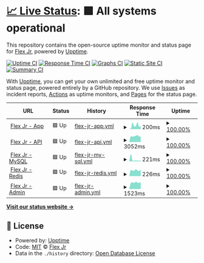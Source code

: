 # [📈 Live Status](https://status.flexjr.one): <!--live status--> **🟩 All systems operational**

This repository contains the open-source uptime monitor and status page for [Flex Jr](https://flexjr.one), powered by [Upptime](https://github.com/upptime/upptime).

[![Uptime CI](https://github.com/flexjr/statuspage/workflows/Uptime%20CI/badge.svg)](https://github.com/flexjr/statuspage/actions?query=workflow%3A%22Uptime+CI%22)
[![Response Time CI](https://github.com/flexjr/statuspage/workflows/Response%20Time%20CI/badge.svg)](https://github.com/flexjr/statuspage/actions?query=workflow%3A%22Response+Time+CI%22)
[![Graphs CI](https://github.com/flexjr/statuspage/workflows/Graphs%20CI/badge.svg)](https://github.com/flexjr/statuspage/actions?query=workflow%3A%22Graphs+CI%22)
[![Static Site CI](https://github.com/flexjr/statuspage/workflows/Static%20Site%20CI/badge.svg)](https://github.com/flexjr/statuspage/actions?query=workflow%3A%22Static+Site+CI%22)
[![Summary CI](https://github.com/flexjr/statuspage/workflows/Summary%20CI/badge.svg)](https://github.com/flexjr/statuspage/actions?query=workflow%3A%22Summary+CI%22)

With [Upptime](https://upptime.js.org), you can get your own unlimited and free uptime monitor and status page, powered entirely by a GitHub repository. We use [Issues](https://github.com/flexjr/statuspage/issues) as incident reports, [Actions](https://github.com/flexjr/statuspage/actions) as uptime monitors, and [Pages](https://status.flexjr.one) for the status page.

<!--start: status pages-->
<!-- This summary is generated by Upptime (https://github.com/upptime/upptime) -->
<!-- Do not edit this manually, your changes will be overwritten -->
<!-- prettier-ignore -->
| URL | Status | History | Response Time | Uptime |
| --- | ------ | ------- | ------------- | ------ |
| <img alt="" src="https://favicons.githubusercontent.com/app.flexjr.one" height="13"> [Flex Jr - App](https://app.flexjr.one/) | 🟩 Up | [flex-jr-app.yml](https://github.com/flexjr/statuspage/commits/HEAD/history/flex-jr-app.yml) | <details><summary><img alt="Response time graph" src="./graphs/flex-jr-app/response-time-week.png" height="20"> 200ms</summary><br><a href="https://status.flexjr.one/history/flex-jr-app"><img alt="Response time 193" src="https://img.shields.io/endpoint?url=https%3A%2F%2Fraw.githubusercontent.com%2Fflexjr%2Fstatuspage%2FHEAD%2Fapi%2Fflex-jr-app%2Fresponse-time.json"></a><br><a href="https://status.flexjr.one/history/flex-jr-app"><img alt="24-hour response time 120" src="https://img.shields.io/endpoint?url=https%3A%2F%2Fraw.githubusercontent.com%2Fflexjr%2Fstatuspage%2FHEAD%2Fapi%2Fflex-jr-app%2Fresponse-time-day.json"></a><br><a href="https://status.flexjr.one/history/flex-jr-app"><img alt="7-day response time 200" src="https://img.shields.io/endpoint?url=https%3A%2F%2Fraw.githubusercontent.com%2Fflexjr%2Fstatuspage%2FHEAD%2Fapi%2Fflex-jr-app%2Fresponse-time-week.json"></a><br><a href="https://status.flexjr.one/history/flex-jr-app"><img alt="30-day response time 193" src="https://img.shields.io/endpoint?url=https%3A%2F%2Fraw.githubusercontent.com%2Fflexjr%2Fstatuspage%2FHEAD%2Fapi%2Fflex-jr-app%2Fresponse-time-month.json"></a><br><a href="https://status.flexjr.one/history/flex-jr-app"><img alt="1-year response time 193" src="https://img.shields.io/endpoint?url=https%3A%2F%2Fraw.githubusercontent.com%2Fflexjr%2Fstatuspage%2FHEAD%2Fapi%2Fflex-jr-app%2Fresponse-time-year.json"></a></details> | <details><summary><a href="https://status.flexjr.one/history/flex-jr-app">100.00%</a></summary><a href="https://status.flexjr.one/history/flex-jr-app"><img alt="All-time uptime 99.91%" src="https://img.shields.io/endpoint?url=https%3A%2F%2Fraw.githubusercontent.com%2Fflexjr%2Fstatuspage%2FHEAD%2Fapi%2Fflex-jr-app%2Fuptime.json"></a><br><a href="https://status.flexjr.one/history/flex-jr-app"><img alt="24-hour uptime 100.00%" src="https://img.shields.io/endpoint?url=https%3A%2F%2Fraw.githubusercontent.com%2Fflexjr%2Fstatuspage%2FHEAD%2Fapi%2Fflex-jr-app%2Fuptime-day.json"></a><br><a href="https://status.flexjr.one/history/flex-jr-app"><img alt="7-day uptime 100.00%" src="https://img.shields.io/endpoint?url=https%3A%2F%2Fraw.githubusercontent.com%2Fflexjr%2Fstatuspage%2FHEAD%2Fapi%2Fflex-jr-app%2Fuptime-week.json"></a><br><a href="https://status.flexjr.one/history/flex-jr-app"><img alt="30-day uptime 99.91%" src="https://img.shields.io/endpoint?url=https%3A%2F%2Fraw.githubusercontent.com%2Fflexjr%2Fstatuspage%2FHEAD%2Fapi%2Fflex-jr-app%2Fuptime-month.json"></a><br><a href="https://status.flexjr.one/history/flex-jr-app"><img alt="1-year uptime 99.91%" src="https://img.shields.io/endpoint?url=https%3A%2F%2Fraw.githubusercontent.com%2Fflexjr%2Fstatuspage%2FHEAD%2Fapi%2Fflex-jr-app%2Fuptime-year.json"></a></details>
| <img alt="" src="https://favicons.githubusercontent.com/api.flexjr.one" height="13"> [Flex Jr - API](https://api.flexjr.one/healthz) | 🟩 Up | [flex-jr-api.yml](https://github.com/flexjr/statuspage/commits/HEAD/history/flex-jr-api.yml) | <details><summary><img alt="Response time graph" src="./graphs/flex-jr-api/response-time-week.png" height="20"> 3052ms</summary><br><a href="https://status.flexjr.one/history/flex-jr-api"><img alt="Response time 2909" src="https://img.shields.io/endpoint?url=https%3A%2F%2Fraw.githubusercontent.com%2Fflexjr%2Fstatuspage%2FHEAD%2Fapi%2Fflex-jr-api%2Fresponse-time.json"></a><br><a href="https://status.flexjr.one/history/flex-jr-api"><img alt="24-hour response time 3016" src="https://img.shields.io/endpoint?url=https%3A%2F%2Fraw.githubusercontent.com%2Fflexjr%2Fstatuspage%2FHEAD%2Fapi%2Fflex-jr-api%2Fresponse-time-day.json"></a><br><a href="https://status.flexjr.one/history/flex-jr-api"><img alt="7-day response time 3052" src="https://img.shields.io/endpoint?url=https%3A%2F%2Fraw.githubusercontent.com%2Fflexjr%2Fstatuspage%2FHEAD%2Fapi%2Fflex-jr-api%2Fresponse-time-week.json"></a><br><a href="https://status.flexjr.one/history/flex-jr-api"><img alt="30-day response time 2909" src="https://img.shields.io/endpoint?url=https%3A%2F%2Fraw.githubusercontent.com%2Fflexjr%2Fstatuspage%2FHEAD%2Fapi%2Fflex-jr-api%2Fresponse-time-month.json"></a><br><a href="https://status.flexjr.one/history/flex-jr-api"><img alt="1-year response time 2909" src="https://img.shields.io/endpoint?url=https%3A%2F%2Fraw.githubusercontent.com%2Fflexjr%2Fstatuspage%2FHEAD%2Fapi%2Fflex-jr-api%2Fresponse-time-year.json"></a></details> | <details><summary><a href="https://status.flexjr.one/history/flex-jr-api">100.00%</a></summary><a href="https://status.flexjr.one/history/flex-jr-api"><img alt="All-time uptime 100.00%" src="https://img.shields.io/endpoint?url=https%3A%2F%2Fraw.githubusercontent.com%2Fflexjr%2Fstatuspage%2FHEAD%2Fapi%2Fflex-jr-api%2Fuptime.json"></a><br><a href="https://status.flexjr.one/history/flex-jr-api"><img alt="24-hour uptime 100.00%" src="https://img.shields.io/endpoint?url=https%3A%2F%2Fraw.githubusercontent.com%2Fflexjr%2Fstatuspage%2FHEAD%2Fapi%2Fflex-jr-api%2Fuptime-day.json"></a><br><a href="https://status.flexjr.one/history/flex-jr-api"><img alt="7-day uptime 100.00%" src="https://img.shields.io/endpoint?url=https%3A%2F%2Fraw.githubusercontent.com%2Fflexjr%2Fstatuspage%2FHEAD%2Fapi%2Fflex-jr-api%2Fuptime-week.json"></a><br><a href="https://status.flexjr.one/history/flex-jr-api"><img alt="30-day uptime 100.00%" src="https://img.shields.io/endpoint?url=https%3A%2F%2Fraw.githubusercontent.com%2Fflexjr%2Fstatuspage%2FHEAD%2Fapi%2Fflex-jr-api%2Fuptime-month.json"></a><br><a href="https://status.flexjr.one/history/flex-jr-api"><img alt="1-year uptime 100.00%" src="https://img.shields.io/endpoint?url=https%3A%2F%2Fraw.githubusercontent.com%2Fflexjr%2Fstatuspage%2FHEAD%2Fapi%2Fflex-jr-api%2Fuptime-year.json"></a></details>
| <img alt="" src="https://favicons.githubusercontent.com/api.flexjr.one" height="13"> [Flex Jr - MySQL](https://api.flexjr.one/frappez) | 🟩 Up | [flex-jr-my-sql.yml](https://github.com/flexjr/statuspage/commits/HEAD/history/flex-jr-my-sql.yml) | <details><summary><img alt="Response time graph" src="./graphs/flex-jr-my-sql/response-time-week.png" height="20"> 221ms</summary><br><a href="https://status.flexjr.one/history/flex-jr-my-sql"><img alt="Response time 285" src="https://img.shields.io/endpoint?url=https%3A%2F%2Fraw.githubusercontent.com%2Fflexjr%2Fstatuspage%2FHEAD%2Fapi%2Fflex-jr-my-sql%2Fresponse-time.json"></a><br><a href="https://status.flexjr.one/history/flex-jr-my-sql"><img alt="24-hour response time 189" src="https://img.shields.io/endpoint?url=https%3A%2F%2Fraw.githubusercontent.com%2Fflexjr%2Fstatuspage%2FHEAD%2Fapi%2Fflex-jr-my-sql%2Fresponse-time-day.json"></a><br><a href="https://status.flexjr.one/history/flex-jr-my-sql"><img alt="7-day response time 221" src="https://img.shields.io/endpoint?url=https%3A%2F%2Fraw.githubusercontent.com%2Fflexjr%2Fstatuspage%2FHEAD%2Fapi%2Fflex-jr-my-sql%2Fresponse-time-week.json"></a><br><a href="https://status.flexjr.one/history/flex-jr-my-sql"><img alt="30-day response time 285" src="https://img.shields.io/endpoint?url=https%3A%2F%2Fraw.githubusercontent.com%2Fflexjr%2Fstatuspage%2FHEAD%2Fapi%2Fflex-jr-my-sql%2Fresponse-time-month.json"></a><br><a href="https://status.flexjr.one/history/flex-jr-my-sql"><img alt="1-year response time 285" src="https://img.shields.io/endpoint?url=https%3A%2F%2Fraw.githubusercontent.com%2Fflexjr%2Fstatuspage%2FHEAD%2Fapi%2Fflex-jr-my-sql%2Fresponse-time-year.json"></a></details> | <details><summary><a href="https://status.flexjr.one/history/flex-jr-my-sql">100.00%</a></summary><a href="https://status.flexjr.one/history/flex-jr-my-sql"><img alt="All-time uptime 100.00%" src="https://img.shields.io/endpoint?url=https%3A%2F%2Fraw.githubusercontent.com%2Fflexjr%2Fstatuspage%2FHEAD%2Fapi%2Fflex-jr-my-sql%2Fuptime.json"></a><br><a href="https://status.flexjr.one/history/flex-jr-my-sql"><img alt="24-hour uptime 100.00%" src="https://img.shields.io/endpoint?url=https%3A%2F%2Fraw.githubusercontent.com%2Fflexjr%2Fstatuspage%2FHEAD%2Fapi%2Fflex-jr-my-sql%2Fuptime-day.json"></a><br><a href="https://status.flexjr.one/history/flex-jr-my-sql"><img alt="7-day uptime 100.00%" src="https://img.shields.io/endpoint?url=https%3A%2F%2Fraw.githubusercontent.com%2Fflexjr%2Fstatuspage%2FHEAD%2Fapi%2Fflex-jr-my-sql%2Fuptime-week.json"></a><br><a href="https://status.flexjr.one/history/flex-jr-my-sql"><img alt="30-day uptime 100.00%" src="https://img.shields.io/endpoint?url=https%3A%2F%2Fraw.githubusercontent.com%2Fflexjr%2Fstatuspage%2FHEAD%2Fapi%2Fflex-jr-my-sql%2Fuptime-month.json"></a><br><a href="https://status.flexjr.one/history/flex-jr-my-sql"><img alt="1-year uptime 100.00%" src="https://img.shields.io/endpoint?url=https%3A%2F%2Fraw.githubusercontent.com%2Fflexjr%2Fstatuspage%2FHEAD%2Fapi%2Fflex-jr-my-sql%2Fuptime-year.json"></a></details>
| <img alt="" src="https://favicons.githubusercontent.com/api.flexjr.one" height="13"> [Flex Jr - Redis](https://api.flexjr.one/redisz) | 🟩 Up | [flex-jr-redis.yml](https://github.com/flexjr/statuspage/commits/HEAD/history/flex-jr-redis.yml) | <details><summary><img alt="Response time graph" src="./graphs/flex-jr-redis/response-time-week.png" height="20"> 226ms</summary><br><a href="https://status.flexjr.one/history/flex-jr-redis"><img alt="Response time 221" src="https://img.shields.io/endpoint?url=https%3A%2F%2Fraw.githubusercontent.com%2Fflexjr%2Fstatuspage%2FHEAD%2Fapi%2Fflex-jr-redis%2Fresponse-time.json"></a><br><a href="https://status.flexjr.one/history/flex-jr-redis"><img alt="24-hour response time 207" src="https://img.shields.io/endpoint?url=https%3A%2F%2Fraw.githubusercontent.com%2Fflexjr%2Fstatuspage%2FHEAD%2Fapi%2Fflex-jr-redis%2Fresponse-time-day.json"></a><br><a href="https://status.flexjr.one/history/flex-jr-redis"><img alt="7-day response time 226" src="https://img.shields.io/endpoint?url=https%3A%2F%2Fraw.githubusercontent.com%2Fflexjr%2Fstatuspage%2FHEAD%2Fapi%2Fflex-jr-redis%2Fresponse-time-week.json"></a><br><a href="https://status.flexjr.one/history/flex-jr-redis"><img alt="30-day response time 221" src="https://img.shields.io/endpoint?url=https%3A%2F%2Fraw.githubusercontent.com%2Fflexjr%2Fstatuspage%2FHEAD%2Fapi%2Fflex-jr-redis%2Fresponse-time-month.json"></a><br><a href="https://status.flexjr.one/history/flex-jr-redis"><img alt="1-year response time 221" src="https://img.shields.io/endpoint?url=https%3A%2F%2Fraw.githubusercontent.com%2Fflexjr%2Fstatuspage%2FHEAD%2Fapi%2Fflex-jr-redis%2Fresponse-time-year.json"></a></details> | <details><summary><a href="https://status.flexjr.one/history/flex-jr-redis">100.00%</a></summary><a href="https://status.flexjr.one/history/flex-jr-redis"><img alt="All-time uptime 100.00%" src="https://img.shields.io/endpoint?url=https%3A%2F%2Fraw.githubusercontent.com%2Fflexjr%2Fstatuspage%2FHEAD%2Fapi%2Fflex-jr-redis%2Fuptime.json"></a><br><a href="https://status.flexjr.one/history/flex-jr-redis"><img alt="24-hour uptime 100.00%" src="https://img.shields.io/endpoint?url=https%3A%2F%2Fraw.githubusercontent.com%2Fflexjr%2Fstatuspage%2FHEAD%2Fapi%2Fflex-jr-redis%2Fuptime-day.json"></a><br><a href="https://status.flexjr.one/history/flex-jr-redis"><img alt="7-day uptime 100.00%" src="https://img.shields.io/endpoint?url=https%3A%2F%2Fraw.githubusercontent.com%2Fflexjr%2Fstatuspage%2FHEAD%2Fapi%2Fflex-jr-redis%2Fuptime-week.json"></a><br><a href="https://status.flexjr.one/history/flex-jr-redis"><img alt="30-day uptime 100.00%" src="https://img.shields.io/endpoint?url=https%3A%2F%2Fraw.githubusercontent.com%2Fflexjr%2Fstatuspage%2FHEAD%2Fapi%2Fflex-jr-redis%2Fuptime-month.json"></a><br><a href="https://status.flexjr.one/history/flex-jr-redis"><img alt="1-year uptime 100.00%" src="https://img.shields.io/endpoint?url=https%3A%2F%2Fraw.githubusercontent.com%2Fflexjr%2Fstatuspage%2FHEAD%2Fapi%2Fflex-jr-redis%2Fuptime-year.json"></a></details>
| <img alt="" src="https://favicons.githubusercontent.com/admin.flexjr.one" height="13"> [Flex Jr - Admin](https://admin.flexjr.one/) | 🟩 Up | [flex-jr-admin.yml](https://github.com/flexjr/statuspage/commits/HEAD/history/flex-jr-admin.yml) | <details><summary><img alt="Response time graph" src="./graphs/flex-jr-admin/response-time-week.png" height="20"> 1523ms</summary><br><a href="https://status.flexjr.one/history/flex-jr-admin"><img alt="Response time 1509" src="https://img.shields.io/endpoint?url=https%3A%2F%2Fraw.githubusercontent.com%2Fflexjr%2Fstatuspage%2FHEAD%2Fapi%2Fflex-jr-admin%2Fresponse-time.json"></a><br><a href="https://status.flexjr.one/history/flex-jr-admin"><img alt="24-hour response time 1377" src="https://img.shields.io/endpoint?url=https%3A%2F%2Fraw.githubusercontent.com%2Fflexjr%2Fstatuspage%2FHEAD%2Fapi%2Fflex-jr-admin%2Fresponse-time-day.json"></a><br><a href="https://status.flexjr.one/history/flex-jr-admin"><img alt="7-day response time 1523" src="https://img.shields.io/endpoint?url=https%3A%2F%2Fraw.githubusercontent.com%2Fflexjr%2Fstatuspage%2FHEAD%2Fapi%2Fflex-jr-admin%2Fresponse-time-week.json"></a><br><a href="https://status.flexjr.one/history/flex-jr-admin"><img alt="30-day response time 1509" src="https://img.shields.io/endpoint?url=https%3A%2F%2Fraw.githubusercontent.com%2Fflexjr%2Fstatuspage%2FHEAD%2Fapi%2Fflex-jr-admin%2Fresponse-time-month.json"></a><br><a href="https://status.flexjr.one/history/flex-jr-admin"><img alt="1-year response time 1509" src="https://img.shields.io/endpoint?url=https%3A%2F%2Fraw.githubusercontent.com%2Fflexjr%2Fstatuspage%2FHEAD%2Fapi%2Fflex-jr-admin%2Fresponse-time-year.json"></a></details> | <details><summary><a href="https://status.flexjr.one/history/flex-jr-admin">100.00%</a></summary><a href="https://status.flexjr.one/history/flex-jr-admin"><img alt="All-time uptime 100.00%" src="https://img.shields.io/endpoint?url=https%3A%2F%2Fraw.githubusercontent.com%2Fflexjr%2Fstatuspage%2FHEAD%2Fapi%2Fflex-jr-admin%2Fuptime.json"></a><br><a href="https://status.flexjr.one/history/flex-jr-admin"><img alt="24-hour uptime 100.00%" src="https://img.shields.io/endpoint?url=https%3A%2F%2Fraw.githubusercontent.com%2Fflexjr%2Fstatuspage%2FHEAD%2Fapi%2Fflex-jr-admin%2Fuptime-day.json"></a><br><a href="https://status.flexjr.one/history/flex-jr-admin"><img alt="7-day uptime 100.00%" src="https://img.shields.io/endpoint?url=https%3A%2F%2Fraw.githubusercontent.com%2Fflexjr%2Fstatuspage%2FHEAD%2Fapi%2Fflex-jr-admin%2Fuptime-week.json"></a><br><a href="https://status.flexjr.one/history/flex-jr-admin"><img alt="30-day uptime 100.00%" src="https://img.shields.io/endpoint?url=https%3A%2F%2Fraw.githubusercontent.com%2Fflexjr%2Fstatuspage%2FHEAD%2Fapi%2Fflex-jr-admin%2Fuptime-month.json"></a><br><a href="https://status.flexjr.one/history/flex-jr-admin"><img alt="1-year uptime 100.00%" src="https://img.shields.io/endpoint?url=https%3A%2F%2Fraw.githubusercontent.com%2Fflexjr%2Fstatuspage%2FHEAD%2Fapi%2Fflex-jr-admin%2Fuptime-year.json"></a></details>

<!--end: status pages-->

[**Visit our status website →**](https://status.flexjr.one)

## 📄 License

- Powered by: [Upptime](https://github.com/upptime/upptime)
- Code: [MIT](./LICENSE) © [Flex Jr](https://flexjr.one)
- Data in the `./history` directory: [Open Database License](https://opendatacommons.org/licenses/odbl/1-0/)
